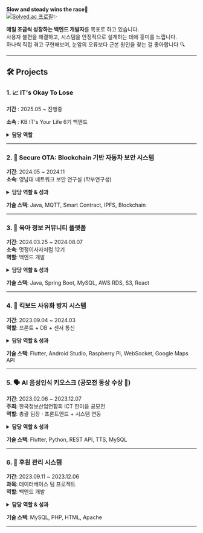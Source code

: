 __Slow and steady wins the race🐢__<br>
[![Solved.ac
프로필](http://mazassumnida.wtf/api/mini/generate_badge?boj=icegosimperson)](https://solved.ac/icegosimperson)✨

**매일 조금씩 성장하는 백엔드 개발자**를 목표로 하고 있습니다. <br>
사용자 불편을 해결하고, 시스템을 안정적으로 설계하는 데에 흥미를 느낍니다. <br>
하나씩 직접 겪고 구현해보며, 눈앞의 오류보다 근본 원인을 찾는 걸 좋아합니다 🔍

---

## 🛠️ Projects

### 1. 📈 IT's Okay To Lose 
**기간** : 2025.05 ~ 진행중

**소속** : KB IT's Your Life 6기 백엔드

<details>
<summary><strong>담당 역할</strong></summary>

- 백엔드 인프라 구현 담당 (Docker, CI/CD)  
- 투자 대시보드 로직 (매입단가, 손익, ROI)
- 네이버 뉴스API 연결

</details>

---

### 2. 🔐 Secure OTA: Blockchain 기반 자동차 보안 시스템  
**기간**: 2024.05 ~ 2024.11  
**소속**: 영남대 네트워크 보안 연구실 (학부연구생)  
<details>
<summary><strong> 담당 역할 & 성과 </strong></summary>
- MQTT 기반 OTA 시스템의 무결성 문제 해결을 위해 IPFS 해시값 + Smart Contract로 보안 강화 <br>
- BlockChain 분산 구조와 Access Control 기법 적용 <br>
- 연구 논문 투고 및 보안 특허 출원  <br>
</details>

**기술 스택**: Java, MQTT, Smart Contract, IPFS, Blockchain

---

### 3. 🍼 육아 정보 커뮤니티 플랫폼  
**기간**: 2024.03.25 ~ 2024.08.07  
**소속**: 멋쟁이사자처럼 12기  
**역할**: 백엔드 개발  
<details>
<summary><strong> 담당 역할 & 성과 </strong></summary>
- 사용자 권한에 따라 글쓰기/댓글 기능 분리<br>
- Spring 기반 로그인·회원가입, 이미지 업로드 (AWS S3) 구현<br>
- 멋쟁이사자처럼 동아리 주최 전국 단위 해커톤 참여<br>
</details>

**기술 스택**: Java, Spring Boot, MySQL, AWS RDS, S3, React

---

### 4. 🛴 킥보드 사유화 방지 시스템  
**기간**: 2023.09.04 ~ 2024.03  
**역할**: 프론트 + DB + 센서 통신  
<details>
<summary><strong> 담당 역할 & 성과 </strong></summary>
- 대여 제한 로직(하루 5회 이상 시 자동 차단)<br>
- 초음파 센서 + WebSocket 기반 자동 반납 처리<br>
- Google Maps API로 실시간 위치 추적  
</details>

**기술 스택**: Flutter, Android Studio, Raspberry Pi, WebSocket, Google Maps API

---

### 5. 🗣️ AI 음성인식 키오스크 (공모전 동상 수상 🥉)  
**기간**: 2023.02.06 ~ 2023.12.07  
**주최**: 한국정보산업연합회 ICT 한이음 공모전  
**역할**: 총괄 팀장 · 프론트엔드 + 시스템 연동  
<details>
<summary><strong> 담당 역할 & 성과 </strong></summary>
- 지향성 마이크 + 얼굴 인식 → 연령별 메뉴 추천<br>
- Flutter UI + 음성 기반 주문 처리 → REST API 연동 <br>
- 관련 논문 등재 및 동상 수상
</details>

**기술 스택**: Flutter, Python, REST API, TTS, MySQL

---

### 6. 💝 후원 관리 시스템  
**기간**: 2023.09.11 ~ 2023.12.06  
**과목**: 데이터베이스 팀 프로젝트  
**역할**: 백엔드 개발  
<details>
<summary><strong> 담당 역할 & 성과 </strong></summary>
- 사용자의 관심 분야 기반 후원 프로그램 추천 알고리즘<br>
- 관리자 승인/반려, 굿즈 배송 처리 기능<br>
- Stored Procedure, Index 최적화 적용  <br>
</details>
  
**기술 스택**: MySQL, PHP, HTML, Apache

---
